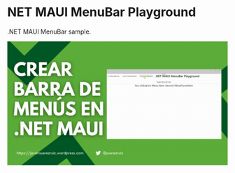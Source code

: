 # NET MAUI MenuBar Playground

.NET MAUI MenuBar sample.

![MenuBar Playground](images/netmaui-menu-playground-2.gif)
